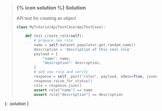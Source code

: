 
> ### {% icon solution %} Solution
> 
> API test for creating an object.
> 
> ```python
> class MyTutorialApiTestCase(ApiTestCase):
> 
>     def test_create_role(self):
>         # prepare new role
>         name = self.dataset_populator.get_random_name()
>         description = 'description of this cool role'
>         payload = {
>             "name": name,
>             "description": description,
>         }
>         # add new role and verify
>         response = self._post("roles", payload, admin=True, json=True)
>         response.raise_for_status()
>         role = response.json()
>         assert role["name"] == name
>         assert role["description"] == description
> ```
{: .solution }
